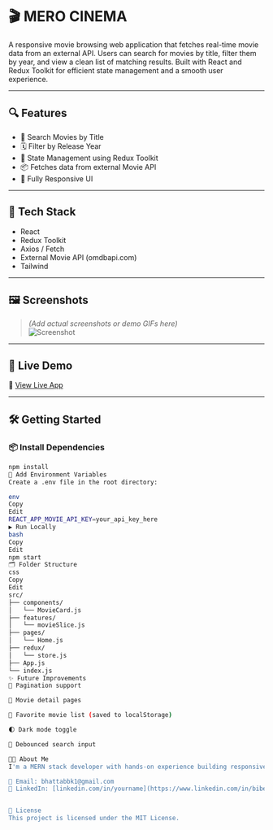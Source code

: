 # 🎬 MERO CINEMA

A responsive movie browsing web application that fetches real-time movie data from an external API. Users can search for movies by title, filter them by year, and view a clean list of matching results. Built with React and Redux Toolkit for efficient state management and a smooth user experience.

---

## 🔍 Features

- 🔎 Search Movies by Title
- 🗓️ Filter by Release Year
- 🧠 State Management using Redux Toolkit
- 📦 Fetches data from external Movie API
- 📱 Fully Responsive UI

---

## 🧰 Tech Stack

- React
- Redux Toolkit
- Axios / Fetch
- External Movie API (omdbapi.com)
- Tailwind 

---

## 🖼️ Screenshots

> *(Add actual screenshots or demo GIFs here)*  
> ![Screenshot](link-to-image)

---

## 🚀 Live Demo

🔗 [View Live App](https://your-live-demo-link.vercel.app)

---

## 🛠️ Getting Started

### 📦 Install Dependencies

```bash
npm install
🔑 Add Environment Variables
Create a .env file in the root directory:

env
Copy
Edit
REACT_APP_MOVIE_API_KEY=your_api_key_here
▶️ Run Locally
bash
Copy
Edit
npm start
🗂️ Folder Structure
css
Copy
Edit
src/
├── components/
│   └── MovieCard.js
├── features/
│   └── movieSlice.js
├── pages/
│   └── Home.js
├── redux/
│   └── store.js
├── App.js
└── index.js
✨ Future Improvements
🌟 Pagination support

📄 Movie detail pages

💾 Favorite movie list (saved to localStorage)

🌓 Dark mode toggle

🔄 Debounced search input

👨‍💻 About Me
I'm a MERN stack developer with hands-on experience building responsive, real-world web applications using React, Redux, and external APIs. This project demonstrates my ability to work with live data, handle state globally, and deliver clean UI/UX.

📧 Email: bhattabbk1@gmail.com
🔗 LinkedIn: [linkedin.com/in/yourname](https://www.linkedin.com/in/bibek-bhatta-51368b1b2/)


📜 License
This project is licensed under the MIT License.
